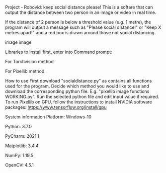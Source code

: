 Project - Robovid: keep social distance please!
This is a softare that can output the distance between two person in an image or video in real time.

If the distance of 2 person is below a threshold value (e.g. 1 metre), the program will output a message such as "Please social distance!" or "Keep X metres apart!" and a red box is drawn around those not social distancing.

image image

Libraries to install first, enter into Command prompt:
<pip install opencv-python>

<pip install matplotlib>

For Torchvision method
<pip install torchvision>

For Pixellib method
<pip install tensorflow>

<pip install tensorflow-gpu>

<pip install pixellib>

How to use
First download "socialdistance.py" as contains all functions used for the program.
Decide which method you would like to use and download the corresponding python file. E.g. "pixellib image functions WORKING.py".
Run the selected python file and edit input value if required.
To run Pixellib on GPU, follow the instructions to install NVIDIA software packages:
https://www.tensorflow.org/install/gpu

System information
Platform: Windows-10

Python: 3.7.0

PyCharm: 2021.1

Matplotlib: 3.4.4

NumPy: 1.19.5

OpenCV: 4.5.1
